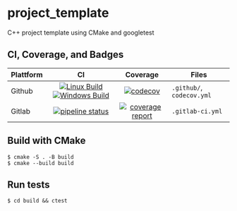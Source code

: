 # project_template

C++ project template using CMake and googletest

## CI, Coverage, and Badges

| Plattform | CI | Coverage | Files |
| --------- |:--:|:--------:| ----- |
| Github    | [![Linux Build](https://github.com/fklemme/project_template/workflows/Linux/badge.svg)](https://github.com/fklemme/project_template/actions?query=workflow%3ALinux) [![Windows Build](https://github.com/fklemme/project_template/workflows/Windows/badge.svg)](https://github.com/fklemme/project_template/actions?query=workflow%3AWindows) | [![codecov](https://codecov.io/gh/fklemme/project_template/branch/master/graph/badge.svg)](https://codecov.io/gh/fklemme/project_template) | `.github/`, `codecov.yml` |
| Gitlab    | [![pipeline status](https://gitlab.kruecke.net/fklemme/project_template/badges/master/pipeline.svg)](https://gitlab.kruecke.net/fklemme/project_template/-/pipelines?ref=master) | [![coverage report](https://gitlab.kruecke.net/fklemme/project_template/badges/master/coverage.svg)](https://gitlab.kruecke.net/fklemme/project_template/-/graphs/master/charts) | `.gitlab-ci.yml` |

## Build with CMake

    $ cmake -S . -B build
    $ cmake --build build

## Run tests

    $ cd build && ctest
